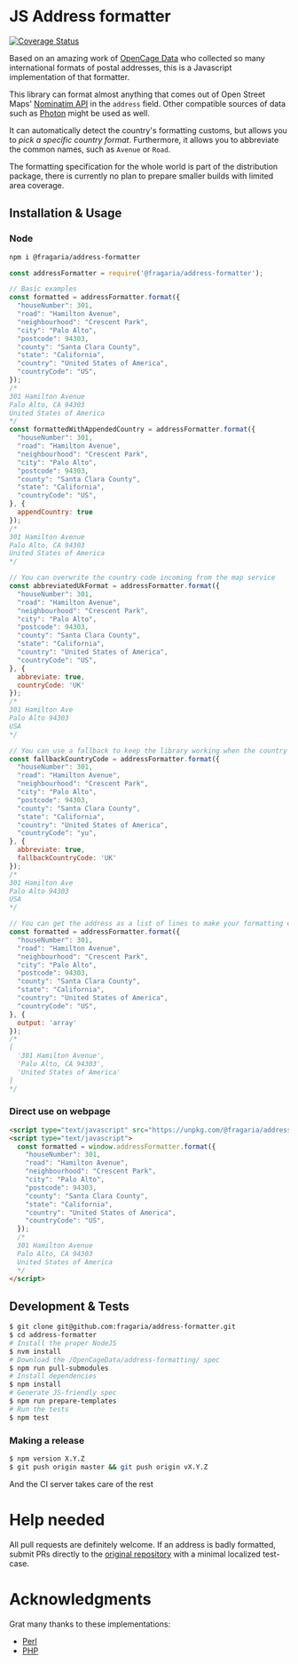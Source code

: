 # JS Address formatter

[![Coverage Status](https://coveralls.io/repos/github/fragaria/address-formatter/badge.svg?branch=master)](https://coveralls.io/github/fragaria/address-formatter?branch=master)

Based on an amazing work of [OpenCage Data](https://github.com/OpenCageData/address-formatting/)
who collected so many international formats of postal addresses, this is a Javascript implementation
of that formatter.

This library can format almost anything that comes out of
Open Street Maps' [Nominatim API](https://wiki.openstreetmap.org/wiki/Nominatim)
in the `address` field. Other compatible sources of data 
such as [Photon](https://photon.komoot.de/) might be used as well.

It can automatically detect the country's
formatting customs, but allows you to *pick a specific country
format*. Furthermore, it allows you to abbreviate the common names,
such as `Avenue` or `Road`.

The formatting specification for the whole world is part of
the distribution package, there is currently no plan to prepare
smaller builds with limited area coverage.

## Installation & Usage

### Node

```sh
npm i @fragaria/address-formatter
```

```js
const addressFormatter = require('@fragaria/address-formatter');

// Basic examples
const formatted = addressFormatter.format({
  "houseNumber": 301,
  "road": "Hamilton Avenue",
  "neighbourhood": "Crescent Park",
  "city": "Palo Alto",
  "postcode": 94303,
  "county": "Santa Clara County",
  "state": "California",
  "country": "United States of America",
  "countryCode": "US",
});
/*
301 Hamilton Avenue
Palo Alto, CA 94303
United States of America
*/
const formattedWithAppendedCountry = addressFormatter.format({
  "houseNumber": 301,
  "road": "Hamilton Avenue",
  "neighbourhood": "Crescent Park",
  "city": "Palo Alto",
  "postcode": 94303,
  "county": "Santa Clara County",
  "state": "California",
  "countryCode": "US",
}, {
  appendCountry: true
});
/*
301 Hamilton Avenue
Palo Alto, CA 94303
United States of America
*/

// You can overwrite the country code incoming from the map service
const abbreviatedUkFormat = addressFormatter.format({
  "houseNumber": 301,
  "road": "Hamilton Avenue",
  "neighbourhood": "Crescent Park",
  "city": "Palo Alto",
  "postcode": 94303,
  "county": "Santa Clara County",
  "state": "California",
  "country": "United States of America",
  "countryCode": "US",
}, {
  abbreviate: true,
  countryCode: 'UK'
});
/*
301 Hamilton Ave
Palo Alto 94303
USA
*/

// You can use a fallback to keep the library working when the country code is wrong
const fallbackCountryCode = addressFormatter.format({
  "houseNumber": 301,
  "road": "Hamilton Avenue",
  "neighbourhood": "Crescent Park",
  "city": "Palo Alto",
  "postcode": 94303,
  "county": "Santa Clara County",
  "state": "California",
  "country": "United States of America",
  "countryCode": "yu",
}, {
  abbreviate: true,
  fallbackCountryCode: 'UK'
});
/*
301 Hamilton Ave
Palo Alto 94303
USA
*/

// You can get the address as a list of lines to make your formatting easier
const formatted = addressFormatter.format({
  "houseNumber": 301,
  "road": "Hamilton Avenue",
  "neighbourhood": "Crescent Park",
  "city": "Palo Alto",
  "postcode": 94303,
  "county": "Santa Clara County",
  "state": "California",
  "country": "United States of America",
  "countryCode": "US",
}, {
  output: 'array'
});
/*
[
  '301 Hamilton Avenue',
  'Palo Alto, CA 94303',
  'United States of America'
]
*/
```

### Direct use on webpage

```html
<script type="text/javascript" src="https://unpkg.com/@fragaria/address-formatter@1.0.0"></script>
<script type="text/javascript">
  const formatted = window.addressFormatter.format({
    "houseNumber": 301,
    "road": "Hamilton Avenue",
    "neighbourhood": "Crescent Park",
    "city": "Palo Alto",
    "postcode": 94303,
    "county": "Santa Clara County",
    "state": "California",
    "country": "United States of America",
    "countryCode": "US",
  });
  /*
  301 Hamilton Avenue
  Palo Alto, CA 94303
  United States of America
  */
</script>
```

## Development & Tests

```sh
$ git clone git@github.com:fragaria/address-formatter.git
$ cd address-formatter
# Install the proper NodeJS
$ nvm install
# Download the /OpenCageData/address-formatting/ spec
$ npm run pull-submodules
# Install dependencies
$ npm install
# Generate JS-friendly spec
$ npm run prepare-templates
# Run the tests
$ npm test
```

### Making a release

```sh
$ npm version X.Y.Z
$ git push origin master && git push origin vX.Y.Z
```

And the CI server takes care of the rest

# Help needed

All pull requests are definitely welcome. If an address
is badly formatted, submit PRs directly to the 
[original repository](https://github.com/OpenCageData/address-formatting/)
with a minimal localized test-case.

# Acknowledgments

Grat many thanks to these implementations:

- [Perl](https://github.com/OpenCageData/perl-Geo-Address-Formatter)
- [PHP](https://github.com/predicthq/address-formatter-php)
